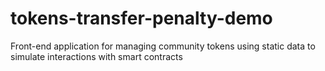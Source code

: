 # tokens-transfer-penalty-demo
Front-end application for managing community tokens using static data to simulate interactions with smart contracts
